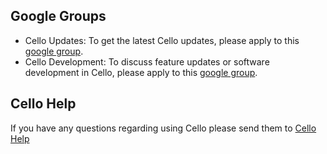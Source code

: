 Google Groups
----------------------------
* Cello Updates: To get the latest Cello updates, please apply to this <a href="https://groups.google.com/forum/?hl=en#!forum/celloupdates">google group</a>. 
* Cello Development: To discuss feature updates or software development in Cello, please apply to this <a href="https://groups.google.com/forum/#!forum/cellodevelopment">google group</a>.


Cello Help
----------------------------
If you have any questions regarding using Cello please send them to <a href="mailto:cellohelp@gmail.com" target="_top">Cello Help</a>
